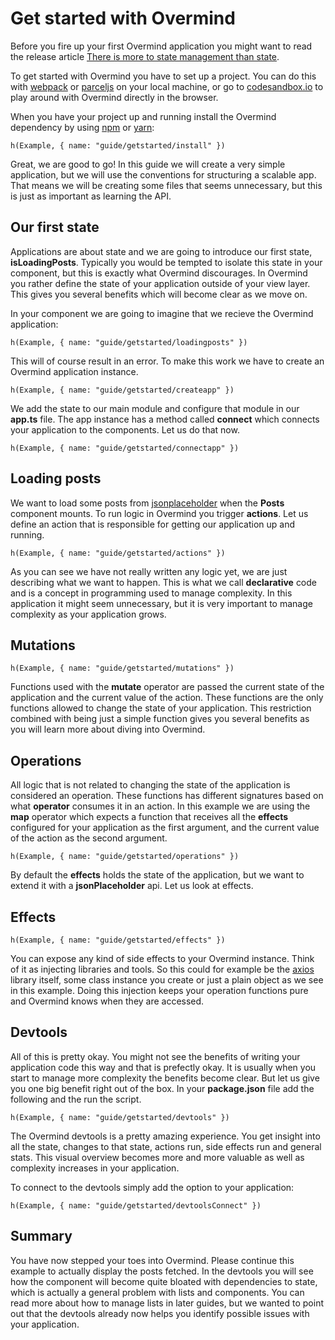 # Get started with Overmind

Before you fire up your first Overmind application you might want to read the release article [There is more to state management than state](https://medium.com/@christianalfoni/there-is-more-to-state-management-than-state-60ad75e24ea6).

To get started with Overmind you have to set up a project. You can do this with [webpack](https://webpack.js.org/) or [parceljs](https://parceljs.org/) on your local machine, or go to [codesandbox.io](https://codesandbox.io/) to play around with Overmind directly in the browser.

When you have your project up and running install the Overmind dependency by using [npm](https://www.npmjs.com/) or [yarn](https://yarnpkg.com/en/):

```marksy
h(Example, { name: "guide/getstarted/install" })
```

Great, we are good to go! In this guide we will create a very simple application, but we will use the conventions for structuring a scalable app. That means we will be creating some files that seems unnecessary, but this is just as important as learning the API.

## Our first state

Applications are about state and we are going to introduce our first state, **isLoadingPosts**. Typically you would be tempted to isolate this state in your component, but this is exactly what Overmind discourages. In Overmind you rather define the state of your application outside of your view layer. This gives you several benefits which will become clear as we move on.

In your component we are going to imagine that we recieve the Overmind application:

```marksy
h(Example, { name: "guide/getstarted/loadingposts" })
```

This will of course result in an error. To make this work we have to create an Overmind application instance.

```marksy
h(Example, { name: "guide/getstarted/createapp" })
```

We add the state to our main module and configure that module in our **app.ts** file. The app instance has a method called **connect** which connects your application to the components. Let us do that now.

```marksy
h(Example, { name: "guide/getstarted/connectapp" })
```

## Loading posts

We want to load some posts from [jsonplaceholder](https://jsonplaceholder.typicode.com/) when the **Posts** component mounts. To run logic in Overmind you trigger **actions**. Let us define an action that is responsible for getting our application up and running.

```marksy
h(Example, { name: "guide/getstarted/actions" })
```

As you can see we have not really written any logic yet, we are just describing what we want to happen. This is what we call **declarative** code and is a concept in programming used to manage complexity. In this application it might seem unnecessary, but it is very important to manage complexity as your application grows.

## Mutations

```marksy
h(Example, { name: "guide/getstarted/mutations" })
```

Functions used with the **mutate** operator are passed the current state of the application and the current value of the action. These functions are the only functions allowed to change the state of your application. This restriction combined with being just a simple function gives you several benefits as you will learn more about diving into Overmind.

## Operations

All logic that is not related to changing the state of the application is considered an operation. These functions has different signatures based on what **operator** consumes it in an action. In this example we are using the **map** operator which expects a function that receives all the **effects** configured for your application as the first argument, and the current value of the action as the second argument.

```marksy
h(Example, { name: "guide/getstarted/operations" })
```

By default the **effects** holds the state of the application, but we want to extend it with a **jsonPlaceholder** api. Let us look at effects.

## Effects

```marksy
h(Example, { name: "guide/getstarted/effects" })
```

You can expose any kind of side effects to your Overmind instance. Think of it as injecting libraries and tools. So this could for example be the [axios]() library itself, some class instance you create or just a plain object as we see in this example. Doing this injection keeps your operation functions pure and Overmind knows when they are accessed.

## Devtools

All of this is pretty okay. You might not see the benefits of writing your application code this way and that is prefectly okay. It is usually when you start to manage more complexity the benefits become clear. But let us give you one big benefit right out of the box. In your **package.json** file add the following and the run the script.

```marksy
h(Example, { name: "guide/getstarted/devtools" })
```

The Overmind devtools is a pretty amazing experience. You get insight into all the state, changes to that state, actions run, side effects run and general stats. This visual overview becomes more and more valuable as well as complexity increases in your application. 

To connect to the devtools simply add the option to your application:

```marksy
h(Example, { name: "guide/getstarted/devtoolsConnect" })
```

## Summary

You have now stepped your toes into Overmind. Please continue this example to actually display the posts fetched. In the devtools you will see how the component will become quite bloated with dependencies to state, which is actually a general problem with lists and components. You can read more about how to manage lists in later guides, but we wanted to point out that the devtools already now helps you identify possible issues with your application.